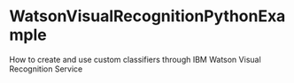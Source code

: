 # WatsonVisualRecognitionPythonExample
How to create and use custom classifiers through IBM Watson Visual Recognition Service
